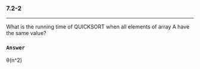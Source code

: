 ### 7.2-2
***
What is the running time of QUICKSORT when all elements of array A have the same value?

### `Answer`
θ(n^2)
